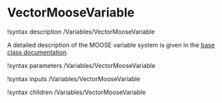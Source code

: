 # VectorMooseVariable

!syntax description /Variables/VectorMooseVariable

A detailed description of the MOOSE variable system is given in the [base class documentation](MooseVariableBase.md).

!syntax parameters /Variables/VectorMooseVariable

!syntax inputs /Variables/VectorMooseVariable

!syntax children /Variables/VectorMooseVariable
